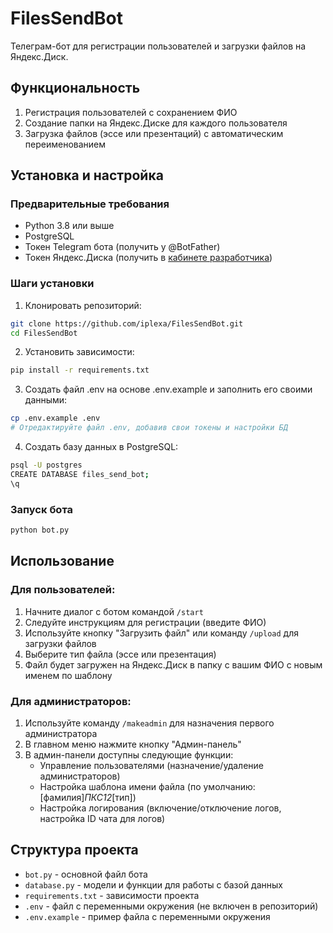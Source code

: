 # FilesSendBot

Телеграм-бот для регистрации пользователей и загрузки файлов на Яндекс.Диск.

## Функциональность

1. Регистрация пользователей с сохранением ФИО
2. Создание папки на Яндекс.Диске для каждого пользователя
3. Загрузка файлов (эссе или презентаций) с автоматическим переименованием

## Установка и настройка

### Предварительные требования

- Python 3.8 или выше
- PostgreSQL
- Токен Telegram бота (получить у @BotFather)
- Токен Яндекс.Диска (получить в [кабинете разработчика](https://yandex.ru/dev/disk/poligon/))

### Шаги установки

1. Клонировать репозиторий:

```bash
git clone https://github.com/iplexa/FilesSendBot.git
cd FilesSendBot
```

2. Установить зависимости:

```bash
pip install -r requirements.txt
```

3. Создать файл .env на основе .env.example и заполнить его своими данными:

```bash
cp .env.example .env
# Отредактируйте файл .env, добавив свои токены и настройки БД
```

4. Создать базу данных в PostgreSQL:

```bash
psql -U postgres
CREATE DATABASE files_send_bot;
\q
```

### Запуск бота

```bash
python bot.py
```

## Использование

### Для пользователей:
1. Начните диалог с ботом командой `/start`
2. Следуйте инструкциям для регистрации (введите ФИО)
3. Используйте кнопку "Загрузить файл" или команду `/upload` для загрузки файлов
4. Выберите тип файла (эссе или презентация)
5. Файл будет загружен на Яндекс.Диск в папку с вашим ФИО с новым именем по шаблону

### Для администраторов:
1. Используйте команду `/makeadmin` для назначения первого администратора
2. В главном меню нажмите кнопку "Админ-панель"
3. В админ-панели доступны следующие функции:
   - Управление пользователями (назначение/удаление администраторов)
   - Настройка шаблона имени файла (по умолчанию: [фамилия]_ПКС12_[тип])
   - Настройка логирования (включение/отключение логов, настройка ID чата для логов)

## Структура проекта

- `bot.py` - основной файл бота
- `database.py` - модели и функции для работы с базой данных
- `requirements.txt` - зависимости проекта
- `.env` - файл с переменными окружения (не включен в репозиторий)
- `.env.example` - пример файла с переменными окружения
